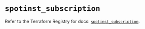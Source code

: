 # `spotinst_subscription`

Refer to the Terraform Registry for docs: [`spotinst_subscription`](https://registry.terraform.io/providers/spotinst/spotinst/1.195.1/docs/resources/subscription).
